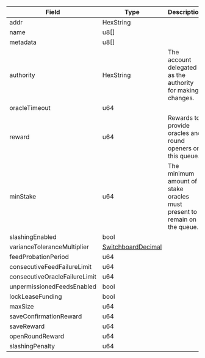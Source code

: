| Field                         | Type                                                      | Description                                                              |
| ----------------------------- | --------------------------------------------------------- | ------------------------------------------------------------------------ |
| addr                          | HexString                                                 |                                                                          |
| name                          | u8[]                                                      |                                                                          |
| metadata                      | u8[]                                                      |                                                                          |
| authority                     | HexString                                                 | The account delegated as the authority for making changes.               |
| oracleTimeout                 | u64                                                       |                                                                          |
| reward                        | u64                                                       | Rewards to provide oracles and round openers on this queue.              |
| minStake                      | u64                                                       | The minimum amount of stake oracles must present to remain on the queue. |
| slashingEnabled               | bool                                                      |                                                                          |
| varianceToleranceMultiplier   | [SwitchboardDecimal](/aptos/idl/types/SwitchboardDecimal) |                                                                          |
| feedProbationPeriod           | u64                                                       |                                                                          |
| consecutiveFeedFailureLimit   | u64                                                       |                                                                          |
| consecutiveOracleFailureLimit | u64                                                       |                                                                          |
| unpermissionedFeedsEnabled    | bool                                                      |                                                                          |
| lockLeaseFunding              | bool                                                      |                                                                          |
| maxSize                       | u64                                                       |                                                                          |
| saveConfirmationReward        | u64                                                       |                                                                          |
| saveReward                    | u64                                                       |                                                                          |
| openRoundReward               | u64                                                       |                                                                          |
| slashingPenalty               | u64                                                       |                                                                          |
